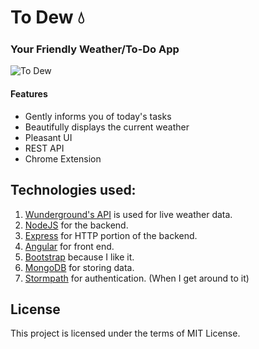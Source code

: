 # To Dew :droplet:

### Your Friendly Weather/To-Do App

![To Dew](http://i.imgur.com/jgTWO2U.png)

#### Features

 * Gently informs you of today's tasks
 * Beautifully displays the current weather
 * Pleasant UI
 * REST API
 * Chrome Extension


## Technologies used:
1. [Wunderground's API](https://www.wunderground.com/) is used for live weather data.
6. [NodeJS](https://nodejs.org) for the backend.
2. [Express](https://expressjs.com/) for HTTP portion of the backend.
3. [Angular](https://angularjs.org/) for front end.
4. [Bootstrap](http://getbootstrap.com/) because I like it.
5. [MongoDB](https://www.mongodb.com/) for storing data.
6. [Stormpath](https://stormpath.com/) for authentication. (When I get around to it)

## License
This project is licensed under the terms of MIT License.
